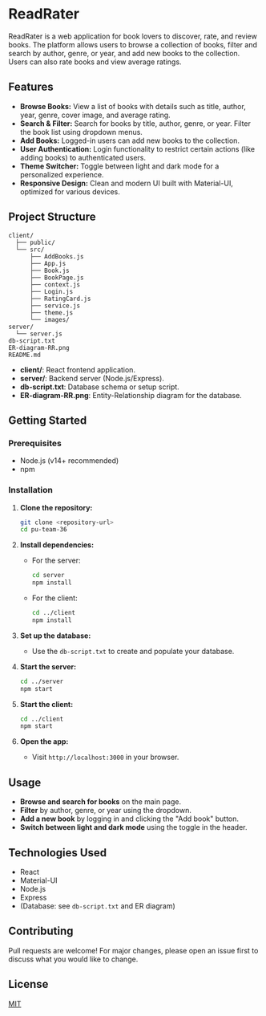 # ReadRater

ReadRater is a web application for book lovers to discover, rate, and review books. The platform allows users to browse a collection of books, filter and search by author, genre, or year, and add new books to the collection. Users can also rate books and view average ratings.

## Features

- **Browse Books:** View a list of books with details such as title, author, year, genre, cover image, and average rating.
- **Search & Filter:** Search for books by title, author, genre, or year. Filter the book list using dropdown menus.
- **Add Books:** Logged-in users can add new books to the collection.
- **User Authentication:** Login functionality to restrict certain actions (like adding books) to authenticated users.
- **Theme Switcher:** Toggle between light and dark mode for a personalized experience.
- **Responsive Design:** Clean and modern UI built with Material-UI, optimized for various devices.

## Project Structure

```
client/
  ├── public/
  └── src/
      ├── AddBooks.js
      ├── App.js
      ├── Book.js
      ├── BookPage.js
      ├── context.js
      ├── Login.js
      ├── RatingCard.js
      ├── service.js
      ├── theme.js
      └── images/
server/
  └── server.js
db-script.txt
ER-diagram-RR.png
README.md
```

- **client/**: React frontend application.
- **server/**: Backend server (Node.js/Express).
- **db-script.txt**: Database schema or setup script.
- **ER-diagram-RR.png**: Entity-Relationship diagram for the database.

## Getting Started

### Prerequisites

- Node.js (v14+ recommended)
- npm

### Installation

1. **Clone the repository:**
   ```sh
   git clone <repository-url>
   cd pu-team-36
   ```

2. **Install dependencies:**
   - For the server:
     ```sh
     cd server
     npm install
     ```
   - For the client:
     ```sh
     cd ../client
     npm install
     ```

3. **Set up the database:**
   - Use the `db-script.txt` to create and populate your database.

4. **Start the server:**
   ```sh
   cd ../server
   npm start
   ```

5. **Start the client:**
   ```sh
   cd ../client
   npm start
   ```

6. **Open the app:**
   - Visit `http://localhost:3000` in your browser.

## Usage

- **Browse and search for books** on the main page.
- **Filter** by author, genre, or year using the dropdown.
- **Add a new book** by logging in and clicking the "Add book" button.
- **Switch between light and dark mode** using the toggle in the header.

## Technologies Used

- React
- Material-UI
- Node.js
- Express
- (Database: see `db-script.txt` and ER diagram)

## Contributing

Pull requests are welcome! For major changes, please open an issue first to discuss what you would like to change.

## License

[MIT](LICENSE)
